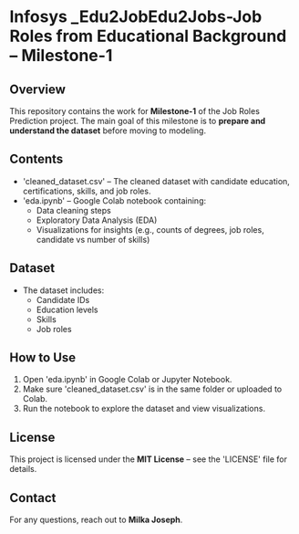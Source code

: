 # Infosys _Edu2JobEdu2Jobs-Job Roles from Educational Background  – Milestone-1

## Overview
This repository contains the work for **Milestone-1** of the Job Roles Prediction project. The main goal of this milestone is to **prepare and understand the dataset** before moving to modeling.

## Contents
- 'cleaned_dataset.csv' – The cleaned dataset with candidate education, certifications, skills, and job roles.
- 'eda.ipynb' – Google Colab notebook containing:
  - Data cleaning steps
  - Exploratory Data Analysis (EDA)
  - Visualizations for insights (e.g., counts of degrees, job roles, candidate vs number of skills)

## Dataset
- The dataset includes:
  - Candidate IDs
  - Education levels
  - Skills
  - Job roles

## How to Use
1. Open 'eda.ipynb' in Google Colab or Jupyter Notebook.
2. Make sure 'cleaned_dataset.csv' is in the same folder or uploaded to Colab.
3. Run the notebook to explore the dataset and view visualizations.

## License
This project is licensed under the **MIT License** – see the 'LICENSE' file for details.

## Contact
For any questions, reach out to **Milka Joseph**.
